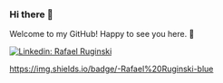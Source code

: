 ### Hi there 👋

Welcome to my GitHub! Happy to see you here. 🙂

[![Linkedin: Rafael Ruginski](https://img.shields.io/badge/-Rafael%20Ruginski-blue?style=flat-square&logo=Linkedin&logoColor=white&link=https://www.linkedin.com/in/rafaelruginski/)](https://www.linkedin.com/in/rafaelruginski/)

https://img.shields.io/badge/-Rafael%20Ruginski-blue

<!--
**ruginski/Ruginski** is a ✨ _special_ ✨ repository because its `README.md` (this file) appears on your GitHub profile.

Here are some ideas to get you started:

- 🔭 I’m currently working on ...
- 🌱 I’m currently learning ...
- 👯 I’m looking to collaborate on ...
- 🤔 I’m looking for help with ...
- 💬 Ask me about ...
- 📫 How to reach me: ...
- 😄 Pronouns: ...
- ⚡ Fun fact: ...
-->
